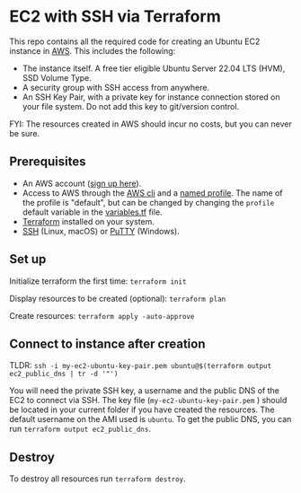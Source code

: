 # EC2 with SSH via Terraform

This repo contains all the required code for creating an Ubuntu EC2 instance in [AWS](https://aws.amazon.com/). This includes the following:

* The instance itself. A free tier eligible Ubuntu Server 22.04 LTS (HVM), SSD Volume Type.
* A security group with SSH access from anywhere.
* An SSH Key Pair, with a private key for instance connection stored on your file system. Do not add this key to git/version control.

FYI: The resources created in AWS should incur no costs, but you can never be sure.

## Prerequisites
* An AWS account ([sign up here](https://portal.aws.amazon.com/billing/signup#/start/email)).
* Access to AWS through the [AWS cli](https://aws.amazon.com/cli/) and a [named profile](https://docs.aws.amazon.com/cli/latest/userguide/cli-configure-profiles.html#cli-configure-profiles-create). The name of the profile is "default", but can be changed by changing the `profile` default variable in the [variables.tf](variables.tf) file.
* [Terraform](https://www.terraform.io/) installed on your system.
* [SSH](https://www.openssh.com/) (Linux, macOS) or [PuTTY](https://www.putty.org/) (Windows).

## Set up

Initialize terraform the first time: `terraform init`

Display resources to be created (optional): `terraform plan`

Create resources: `terraform apply -auto-approve`

## Connect to instance after creation

TLDR: `ssh -i my-ec2-ubuntu-key-pair.pem ubuntu@$(terraform output ec2_public_dns | tr -d '"')`

You will need the private SSH key, a username and the public DNS of the EC2 to connect via SSH. The key file (`my-ec2-ubuntu-key-pair.pem` ) should be located in your current folder if you have created the resources. The default username on the AMI used is `ubuntu`. To get the public DNS, you can run `terraform output ec2_public_dns`.

## Destroy

To destroy all resources run `terraform destroy`.

